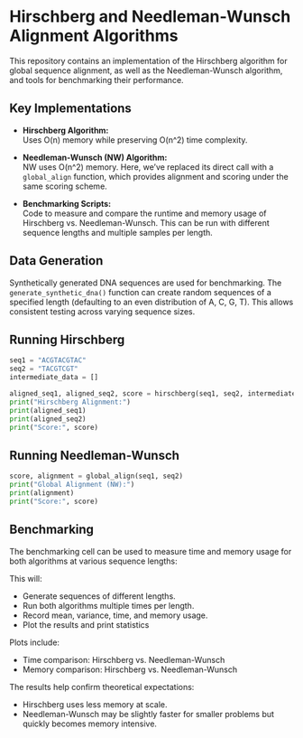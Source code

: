 # Hirschberg and Needleman-Wunsch Alignment Algorithms

This repository contains an implementation of the Hirschberg algorithm for global sequence alignment, as well as the Needleman-Wunsch algorithm, and tools for benchmarking their performance.

## Key Implementations

- **Hirschberg Algorithm:**  
  Uses O(n) memory while preserving O(n^2) time complexity.
  
- **Needleman-Wunsch (NW) Algorithm:**  
  NW uses O(n^2) memory. Here, we’ve replaced its direct call with a `global_align` function, which provides alignment and scoring under the same scoring scheme.
  
- **Benchmarking Scripts:**  
  Code to measure and compare the runtime and memory usage of Hirschberg vs. Needleman-Wunsch. This can be run with different sequence lengths and multiple samples per length.

## Data Generation

Synthetically generated DNA sequences are used for benchmarking. The `generate_synthetic_dna()` function can create random sequences of a specified length (defaulting to an even distribution of A, C, G, T). This allows consistent testing across varying sequence sizes.

## Running Hirschberg

```python
seq1 = "ACGTACGTAC"
seq2 = "TACGTCGT"
intermediate_data = []

aligned_seq1, aligned_seq2, score = hirschberg(seq1, seq2, intermediate_data)
print("Hirschberg Alignment:")
print(aligned_seq1)
print(aligned_seq2)
print("Score:", score)
```

## Running Needleman-Wunsch 

```python
score, alignment = global_align(seq1, seq2)
print("Global Alignment (NW):")
print(alignment)
print("Score:", score)
```

## Benchmarking

The benchmarking cell can be used to measure time and memory usage for both algorithms at various sequence lengths:

This will:
- Generate sequences of different lengths.
- Run both algorithms multiple times per length.
- Record mean, variance, time, and memory usage.
- Plot the results and print statistics

Plots include:
- Time comparison: Hirschberg vs. Needleman-Wunsch
- Memory comparison: Hirschberg vs. Needleman-Wunsch

The results help confirm theoretical expectations:
- Hirschberg uses less memory at scale.
- Needleman-Wunsch may be slightly faster for smaller problems but quickly becomes memory intensive.
